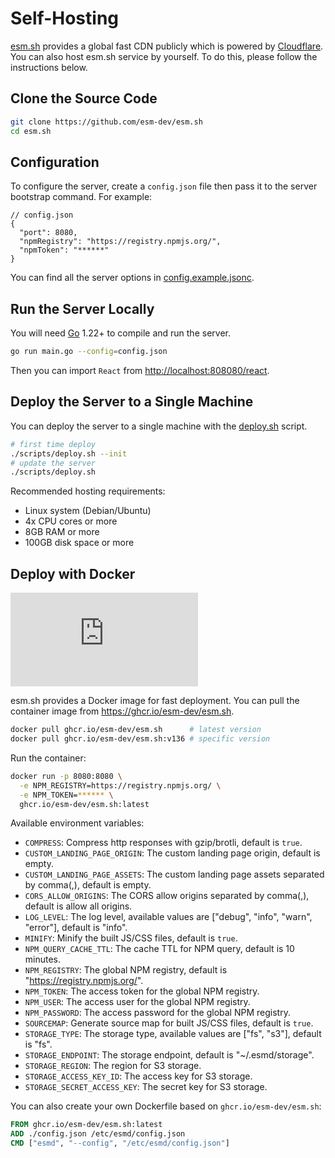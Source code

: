 # Self-Hosting

[esm.sh](https://esm.sh) provides a global fast CDN publicly which is powered by [Cloudflare](https://cloudflare.com).
You can also host esm.sh service by yourself. To do this, please follow the instructions below.

## Clone the Source Code

```bash
git clone https://github.com/esm-dev/esm.sh
cd esm.sh
```

## Configuration

To configure the server, create a `config.json` file then pass it to the server bootstrap command. For example:

```jsonc
// config.json
{
  "port": 8080,
  "npmRegistry": "https://registry.npmjs.org/",
  "npmToken": "******"
}
```

You can find all the server options in [config.example.jsonc](./config.example.jsonc).

## Run the Server Locally

You will need [Go](https://golang.org/dl) 1.22+ to compile and run the server.

```bash
go run main.go --config=config.json
```

Then you can import `React` from <http://localhost:808080/react>.

## Deploy the Server to a Single Machine

You can deploy the server to a single machine with the [deploy.sh](./scripts/deploy.sh) script.

```bash
# first time deploy
./scripts/deploy.sh --init
# update the server
./scripts/deploy.sh
```

Recommended hosting requirements:

- Linux system (Debian/Ubuntu)
- 4x CPU cores or more
- 8GB RAM or more
- 100GB disk space or more

## Deploy with Docker

[![Docker Image](https://img.shields.io/github/v/tag/esm-dev/esm.sh?label=Docker&display_name=tag&sort=semver&style=flat&colorA=232323&colorB=232323&logo=docker&logoColor=eeeeee)](https://github.com/esm-dev/esm.sh/pkgs/container/esm.sh)

esm.sh provides a Docker image for fast deployment. You can pull the container image from <https://ghcr.io/esm-dev/esm.sh>.

```bash
docker pull ghcr.io/esm-dev/esm.sh      # latest version
docker pull ghcr.io/esm-dev/esm.sh:v136 # specific version
```

Run the container:

```bash
docker run -p 8080:8080 \
  -e NPM_REGISTRY=https://registry.npmjs.org/ \
  -e NPM_TOKEN=****** \
  ghcr.io/esm-dev/esm.sh:latest
```

Available environment variables:

- `COMPRESS`: Compress http responses with gzip/brotli, default is `true`.
- `CUSTOM_LANDING_PAGE_ORIGIN`: The custom landing page origin, default is empty.
- `CUSTOM_LANDING_PAGE_ASSETS`: The custom landing page assets separated by comma(,), default is empty.
- `CORS_ALLOW_ORIGINS`: The CORS allow origins separated by comma(,), default is allow all origins.
- `LOG_LEVEL`: The log level, available values are ["debug", "info", "warn", "error"], default is "info".
- `MINIFY`: Minify the built JS/CSS files, default is `true`.
- `NPM_QUERY_CACHE_TTL`: The cache TTL for NPM query, default is 10 minutes.
- `NPM_REGISTRY`: The global NPM registry, default is "https://registry.npmjs.org/".
- `NPM_TOKEN`: The access token for the global NPM registry.
- `NPM_USER`: The access user for the global NPM registry.
- `NPM_PASSWORD`: The access password for the global NPM registry.
- `SOURCEMAP`: Generate source map for built JS/CSS files, default is `true`.
- `STORAGE_TYPE`: The storage type, available values are ["fs", "s3"], default is "fs".
- `STORAGE_ENDPOINT`: The storage endpoint, default is "~/.esmd/storage".
- `STORAGE_REGION`: The region for S3 storage.
- `STORAGE_ACCESS_KEY_ID`: The access key for S3 storage.
- `STORAGE_SECRET_ACCESS_KEY`: The secret key for S3 storage.

You can also create your own Dockerfile based on `ghcr.io/esm-dev/esm.sh`:

```dockerfile
FROM ghcr.io/esm-dev/esm.sh:latest
ADD ./config.json /etc/esmd/config.json
CMD ["esmd", "--config", "/etc/esmd/config.json"]
```
